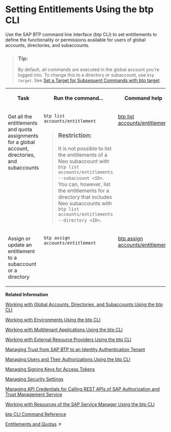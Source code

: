 <!-- loio5af849ce877d44d3b6b861141ccabd13 -->

# Setting Entitlements Using the btp CLI

Use the SAP BTP command line interface \(btp CLI\) to set entitlements to define the functionality or permissions available for users of global accounts, directories, and subaccounts.

> ### Tip:  
> By default, all commands are executed in the global account you're logged into. To change this to a directory or subaccount, use `btp target`. See [Set a Target for Subsequent Commands with btp target](set-a-target-for-subsequent-commands-with-btp-target-720645a.md).


<table>
<tr>
<th valign="top">

Task

</th>
<th valign="top">

Run the command...

</th>
<th valign="top">

Command help

</th>
</tr>
<tr>
<td valign="top">

Get all the entitlements and quota assignments for a global account, directories, and subaccounts

</td>
<td valign="top">

`btp list accounts/entitlement`

> ### Restriction:  
> It is not possible to list the entitlements of a Neo subaccount with `btp list accounts/entitlements --subaccount <ID>`. You can, however, list the entitlements for a directory that includes Neo subaccounts with `btp list accounts/entitlements --directory <ID>`.



</td>
<td valign="top">

[btp list accounts/entitlement](https://help.sap.com/docs/BTP/btp-cli/btp-list-accounts-entitlement.html)

</td>
</tr>
<tr>
<td valign="top">

Assign or update an entitlement to a subaccount or a directory

</td>
<td valign="top">

`btp assign accounts/entitlement`

</td>
<td valign="top">

[btp assign accounts/entitlement](https://help.sap.com/docs/BTP/btp-cli/btp-assign-accounts-entitlement.html)

</td>
</tr>
</table>

**Related Information**  


[Working with Global Accounts, Directories, and Subaccounts Using the btp CLI](working-with-global-accounts-directories-and-subaccounts-using-the-btp-cli-85a683e.md "Use the SAP BTP command line interface (btp CLI) to manage operations with global accounts, directories, and subaccounts.")

[Working with Environments Using the btp CLI](working-with-environments-using-the-btp-cli-48db155.md "Use the SAP BTP command line interface (btp CLI) to manage runtime environment instances in a subaccount. For example, enable the Cloud Foundry environment by creating a Cloud Foundry org (environment instance).")

[Working with Multitenant Applications Using the btp CLI](working-with-multitenant-applications-using-the-btp-cli-c1b0fcc.md "Use the SAP BTP command line interface (btp CLI) to manage the multitenant applications to which a subaccount is entitled to subscribe.")

[Working with External Resource Providers Using the btp CLI](working-with-external-resource-providers-using-the-btp-cli-48d7688.md "Use the SAP BTP command line interface (btp CLI) to get details, or to create or delete resource provider instances in a global account.")

[Managing Trust from SAP BTP to an Identity Authentication Tenant](managing-trust-from-sap-btp-to-an-identity-authentication-tenant-6140107.md "SAP BTP supports identity federation. Its concept is to reuse the user bases of identity providers. To use a custom identity provider, your global account or subaccount in SAP BTP must have a trust relationship to the identity provider you want to use.")

[Managing Users and Their Authorizations Using the btp CLI](managing-users-and-their-authorizations-using-the-btp-cli-94bb593.md "User authorizations are managed by assigning role collections to users (for example, Subaccount Administrator). Use the SAP BTP command-line interface (btp CLI) to manage roles and role collections, and to assign role collections to users.")

[Managing Signing Keys for Access Tokens](managing-signing-keys-for-access-tokens-dfca1d3.md "Use the SAP BTP command line interface (btp CLI) to manage signing keys for access tokens in the subaccount.")

[Managing Security Settings](managing-security-settings-168dd75.md "Use the SAP BTP command line interface (btp CLI) to display and update the security settings for the subaccount.")

[Managing API Credentials for Calling REST APIs of SAP Authorization and Trust Management Service](managing-api-credentials-for-calling-rest-apis-of-sap-authorization-and-trust-manag-ce43eb5.md "Use the SAP BTP command line interface (btp CLI) to manage API credentials, which enable you to access the REST APIs of the SAP Authorization and Trust Management service.")

[Working with Resources of the SAP Service Manager Using the btp CLI](working-with-resources-of-the-sap-service-manager-using-the-btp-cli-fe6a53b.md "Use the SAP BTP command line interface to perform various operations related to your platforms, attached service brokers, service instances, and service bindings.")

[btp CLI Command Reference](https://help.sap.com/docs/BTP/btp-cli/intro.html)

[Entitlements and Quotas](https://help.sap.com/viewer/65de2977205c403bbc107264b8eccf4b/Cloud/en-US/00aa2c23479d42568b18882b1ca90d79.html "When you purchase an enterprise account, you’re entitled to use a specific set of resources, such as the amount of memory that can be allocated to your applications.") :arrow_upper_right:

